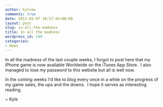 ```yaml
---
author: kylnew
comments: true
date: 2011-02-07 18:57:42+00:00
layout: post
slug: in-all-the-madness
title: In all the madness
wordpress_id: 149
categories:
- News
---
```


In all the madness of the last couple weeks, I forgot to post here that my iPhone game is now available Worldwide on the iTunes App Store.  I also managed to lose my password to this website but all is well now.

In the coming weeks I'd like to blog every once in a while on the progress of my game sales, the ups and the downs.  I hope it serves as interesting reading.

~ Kyle
